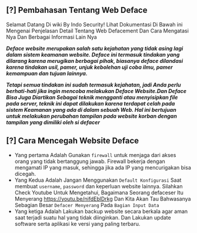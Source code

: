 ## [?] Pembahasan Tentang Web Deface
Selamat Datang Di wiki By Indo Security! Lihat Dokumentasi Di Bawah ini Mengenai Penjelasan Detail Tentang Web Defacement Dan Cara 
Mengatasi Nya Dan Berbagai Informasi Lain Nya

***Deface website merupakan salah satu kejahatan yang tidak asing lagi dalam sistem keamanan website. Deface ini termasuk tindakan yang 
dilarang karena merugikan berbagai pihak, biasanya deface dilandasi karena tindakan usil, pamer, unjuk kebolehan uji coba ilmu, pamer 
kemampuan dan tujuan lainnya.*** 

***Tetapi semua tindakan ini sudah termasuk kejahatan, jadi Anda perlu berhati-hati jika ingin mencoba 
melakukan Deface Website.Dan Deface Bisa Juga Diartikan Sebagai teknik mengganti atau menyisipkan file pada server, teknik ini dapat 
dilakukan karena terdapat celah pada sistem Keamanan yang ada di dalam sebuah Web. Hal ini bertujuan untuk melakukan perubahan tampilan 
pada website korban dengan tampilan yang dimiliki oleh si defacer***

## [?] Cara Mencegah Website Deface
* Yang pertama  Adalah  Gunakan `firewall` untuk menjaga dari akses orang yang tidak bertanggung jawab. Firewall bekerja dengan mengamati 
IP yang masuk, sehingga jika ada IP yang mencurigakan bisa dicegah.
* Yang Kedua Adalah Jangan Menggunakan `Default Konfigurasi` Saat membuat `username`, `password` dan keperluan website lainnya. 
Silahkan Check Youtube Untuk Mengetahui, Bagaimana Seorang defaceser Itu Menyerang https://youtu.be/nifdEblDrkg Dan Kita Akan Tau
Bahwasanya Sebagian Besar `Defacer Menyerang` Pada `Bagian Input Data`
* Yang ketiga Adalah Lakukan backup website secara berkala agar aman saat terjadi suatu hal yang tidak diinginkan. Dan Lakukan update 
software serta aplikasi ke versi yang paling terbaru.



